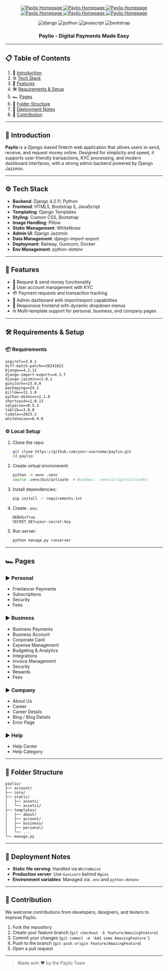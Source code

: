 ﻿
<div align="center">

<p align="center">
    <a href="">
        <img src="public/image1.png" alt="Paylio Homepage">
        <img src="public/image2.png" alt="Paylio Homepage">
        <img src="public/image3.png" alt="Paylio Homepage">
        <img src="public/image4.png" alt="Paylio Homepage">
        <img src="public/image5.png" alt="Paylio Homepage">
        <img src="public/image6.png" alt="Paylio Homepage">
    </a>    
</p>

<div>
  <img src="https://img.shields.io/badge/-Django-black?style=for-the-badge&logo=django&color=092E20" alt="django" />
  <img src="https://img.shields.io/badge/-Python-black?style=for-the-badge&logo=python&color=3776AB" alt="python" />
  <img src="https://img.shields.io/badge/-JavaScript-black?style=for-the-badge&logo=javascript&color=F7DF1E" alt="javascript" />
  <img src="https://img.shields.io/badge/-Bootstrap-black?style=for-the-badge&logo=bootstrap&color=7952B3" alt="bootstrap" />
</div>

<h3 align="center">Paylio - Digital Payments Made Easy</h3>
</div>

---

## 📋 Table of Contents

1. 🚀 [Introduction](#introduction)
2. ⚙️ [Tech Stack](#tech-stack)
3. 🔋 [Features](#features)
4. 🛠️ [Requirements & Setup](#requirements--setup)
5. 🏎️ [Pages](#pages)
6. 📁 [Folder Structure](#folder-structure)
7. 🧾 [Deployment Notes](#deployment-notes)
8. 🤝 [Contribution](#contribution)

---

## 🚀 Introduction

**Paylio** is a Django-based fintech web application that allows users to send, receive, and request money online. Designed for simplicity and speed, it supports user-friendly transactions, KYC processing, and modern dashboard interfaces, with a strong admin backend powered by Django Jazzmin.

---

## ⚙️ Tech Stack

- **Backend**: Django 4.2.11, Python
- **Frontend**: HTML5, Bootstrap 5, JavaScript
- **Templating**: Django Templates
- **Styling**: Custom CSS, Bootstrap
- **Image Handling**: Pillow
- **Static Management**: WhiteNoise
- **Admin UI**: Django Jazzmin
- **Data Management**: django-import-export
- **Deployment**: Railway, Gunicorn, Docker 
- **Env Management**: python-dotenv

---

## 🔋 Features

- 🧾 Request & send money functionality
- 🧍 User account management with KYC
- 💳 Payment requests and transaction tracking
- 🧠 Admin dashboard with import/export capabilities
- 🎨 Responsive frontend with dynamic dropdown menus
- 🌐 Multi-template support for personal, business, and company pages

---

## 🛠️ Requirements & Setup

### 📦 Requirements

```text
asgiref==3.8.1
diff-match-patch==20241021
Django==4.2.11
django-import-export==4.3.7
django-jazzmin==3.0.1
gunicorn==23.0.0
packaging==24.2
pillow==11.1.0
python-dotenv==1.1.0
shortuuid==1.0.13
sqlparse==0.5.3
tablib==3.8.0
tzdata==2025.2
whitenoise==6.9.0
```

### ⚙️ Local Setup

1. Clone the repo:
   ```bash
   git clone https://github.com/your-username/paylio.git
   cd paylio
   ```

2. Create virtual environment:
   ```bash
   python -m venv .venv
   source .venv/bin/activate  # Windows: .venv\Scripts\activate
   ```

3. Install dependencies:
   ```bash
   pip install -r requirements.txt
   ```

4. Create `.env`:
   ```env
   DEBUG=True
   SECRET_KEY=your-secret-key
   ```

5. Run server:
   ```bash
   python manage.py runserver
   ```

---

## 🏎️ Pages

### ▶ Personal
- Freelancer Payments
- Subscriptions
- Security
- Fees

### ▶ Business
- Business Payments
- Business Account
- Corporate Card
- Expense Management
- Budgeting & Analytics
- Integrations
- Invoice Management
- Security
- Rewards
- Fees

### ▶ Company
- About Us
- Career
- Career Details
- Blog / Blog Details
- Error Page

### ▶ Help
- Help Center
- Help Category

---

## 📁 Folder Structure

```
paylio/
├── account/
├── core/
├── static/
│   ├── assets/
│   └── assets1/
├── templates/
│   ├── about/
│   ├── account/
│   ├── business/
│   ├── personal/
│   └── ...
└── manage.py
```

---

## 🧾 Deployment Notes

- **Static file serving**: Handled via `WhiteNoise`
- **Production server**: Use `Gunicorn` behind `Nginx`
- **Environment variables**: Managed via `.env` and `python-dotenv`

---

## 🤝 Contribution

We welcome contributions from developers, designers, and testers to improve Paylio.

1. Fork the repository  
2. Create your feature branch (`git checkout -b feature/AmazingFeature`)  
3. Commit your changes (`git commit -m 'Add some AmazingFeature'`)  
4. Push to the branch (`git push origin feature/AmazingFeature`)  
5. Open a pull request  

---

> Made with ❤️ by the Paylio Team
